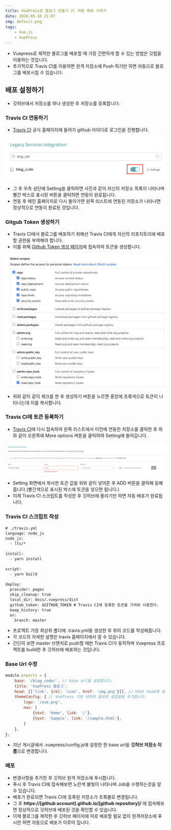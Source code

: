 ```yaml
---
title: VuePress로 블로그 만들기 2) 자동 배포 구하기
date: 2020-05-30 21:07
img: default.png
tags: 
    - Vue.js
    - VuePress
---
```

- Vuepress로 제작한 블로그를 배포할 때 가장 간편하게 할 수 있는 방법은 깃헙을 이용하는 것입니다.
- 추가적으로 Travis CI를 이용하면 원격 저장소에 Push 하기만 하면 자동으로 블로그를 배포시킬 수 있습니다.

## 배포 설정하기
- 깃허브에서 저장소를 하나 생성한 후 저장소를 등록합니다.

### Travis CI 연동하기
- [Travis CI](https://travis-ci.org/) 공식 홈페이지에 들어가 github 아이디로 로그인을 진행합니다.

<img src="./travisRepo.png"/>

- 그 후 우측 상단에 Setting을 클릭하면 사진과 같이 자신의 저장소 목록이 나타나며 빨간 박스로 표시된 버튼을 클릭하면 연동이 완료됩니다.
- 연동 후 메인 홈페이지로 다시 돌아가면 왼쪽 리스트에 연동된 저장소가 나타나면 정상적으로 연동이 완료된 것입니다.

### Gitgub Token 생성하기
- Travis CI에서 블로그를 배포하기 위해선 Travis CI에게 자신의 리포지토리에 배포할 권한을 부여해야 합니다.
- 이를 위해 [Github Token 생성 페이지](https://github.com/settings/tokens/new)에 접속하여 토큰을 생성합니다.

<img src="./githubToken.png"/>

- 위와 같이 같이 체크를 한 후 생성하기 버튼을 누르면 중앙에 초록색으로 토큰이 나타나는데 이를 복사합니다.

### Travis CI에 토큰 등록하기
- [Travis CI](https://travis-ci.org/)에 다시 접속하여 왼쪽 리스트에서 이전에 연동한 저장소를 클릭한 후 위와 같이 오른쪽에 More options 버튼을 클릭하여 Setting에 들어갑니다.

<img src="./tokenRegister.png"/>

- Setting 화면에서 복사한 토큰 값을 위와 같이 넣어준 후 ADD 버튼을 클릭해 등해 줍니다.(빨간색으로 표시된 박스에 토큰을 넣으면 됩니다.)
- 이제 Travis CI 스크립트를 작성한 후 깃허브에 올리기만 하면 자동 배포가 완료됩니다.
  

### Travis CI 스크립트 작성
```shell script
# ./travis.yml
language: node_js
node_js:
  - lts/*

install:
  - yarn install

script:
  - yarn build

deploy:
  provider: pages
  skip_cleanup: true
  local_dir: docs/.vuepress/dist
  github_token: $GITHUB_TOKEN # Travis CI에 등록한 토큰을 가져와 사용한다.
  keep_history: true
  on:
    branch: master
```
- 프로젝트 가장 최상위 폴더에 .travis.yml을 생성한 후 위의 코드를 작성해줍니다.
- 각 코드의 자세한 설명은 travis 홈페이지에서 알 수 있습니다. 
- 간단히 보면 master 브랜치로 push할 때만 Travis CI가 동작하며 Vuepress 프로젝트를 build한 후 깃허브에 배포하는 것입니다.

### Base Url 수정
```js
module.exports = {
    base: '/blog_code/', // base url을 설정합니다.
    title: 'VuePress 블로그',
    head: [['link', {rel: 'icon', href: 'img.png'}]], // html head에 넣을 값들을 설정할 수 있습니다.
    themeConfig: { // VuePress 기본 테마에 필요한 설정을을 추가합니다.
        logo: '/vue.png',
        nav: [
            {text: 'Home', link: '/'},
            {text: 'Sample', link: '/sample.html'},
        ]
    },
};
```
- 지난 게시글에서 .vuepress/config.js에 설정한 한  base url을 **깃허브 저장소 이름**으로 변경합니다.

### 배포
- 변경사항을 추가한 후 깃허브 원격 저장소에 푸시합니다.
- 푸시 후 Travis CI에 접속해보면 노란색 불빛이 나타나며 Job을 수행하는것을 알 수 있습니다.
- 배포가 완료되면 Travis CI에 등록된 저장소가 초록불로 변경됩니다.
- 그 후 **https://\[github account].github.io/\[github repository]/** 에 접속해보면 정상적으로 깃허브에 배포된 것을 확인할 수 있습니다.
- 이제 블로그를 제작한 후 깃허브 페이지에 따로 배포할 필요 없이 원격저장소에 푸시한 하면 자동으로 배포가 이루어 집니다.


